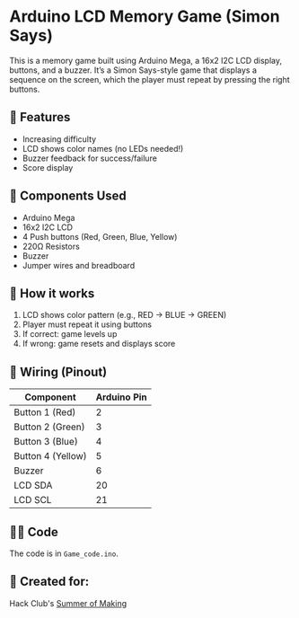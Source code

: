 # Arduino LCD Memory Game (Simon Says)

This is a memory game built using Arduino Mega, a 16x2 I2C LCD display, buttons, and a buzzer. It’s a Simon Says-style game that displays a sequence on the screen, which the player must repeat by pressing the right buttons.

## 🧠 Features
- Increasing difficulty
- LCD shows color names (no LEDs needed!)
- Buzzer feedback for success/failure
- Score display

## 🧰 Components Used
- Arduino Mega
- 16x2 I2C LCD
- 4 Push buttons (Red, Green, Blue, Yellow)
- 220Ω Resistors
- Buzzer
- Jumper wires and breadboard

## 🧪 How it works
1. LCD shows color pattern (e.g., RED → BLUE → GREEN)
2. Player must repeat it using buttons
3. If correct: game levels up
4. If wrong: game resets and displays score


## 🔧 Wiring (Pinout)
| Component | Arduino Pin |
|----------|--------------|
| Button 1 (Red) | 2 |
| Button 2 (Green) | 3 |
| Button 3 (Blue) | 4 |
| Button 4 (Yellow) | 5 |
| Buzzer | 6 |
| LCD SDA | 20 |
| LCD SCL | 21 |

## 👨‍💻 Code
The code is in `Game_code.ino`.

## 🎯 Created for:
Hack Club's [Summer of Making](https://hackclub.com/summer-of-making/)
